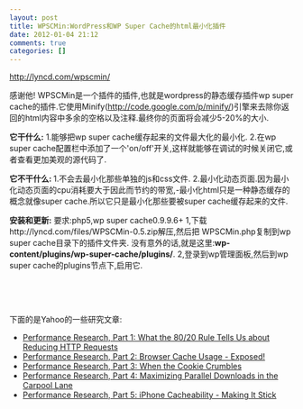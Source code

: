 ```yaml
---
layout: post
title: WPSCMin:WordPress和WP Super Cache的html最小化插件
date: 2012-01-04 21:12
comments: true
categories: []
---
```

<a href="http://lyncd.com/wpscmin/">http://lyncd.com/wpscmin/</a>

感谢他!
WPSCMin是一个插件的插件,也就是wordpress的静态缓存插件wp super cache的插件.它使用Minify(<a href="http://code.google.com/p/minify/">http://code.google.com/p/minify/</a>)引擎来去除你返回的html内容中多余的空格以及注释.最终你的页面将会减少5-20%的大小.

<!--more-->
<strong>它干什么:</strong>
1.能够把wp super cache缓存起来的文件最大化的最小化.
2.在wp super cache配置栏中添加了一个'on/off'开关,这样就能够在调试的时候关闭它,或者查看更加美观的源代码了.

<strong>它不干什么:
</strong>1.不会去最小化那些单独的js和css文件.
2.最小化动态页面.因为最小化动态页面的cpu消耗要大于因此而节约的带宽,-最小化html只是一种静态缓存的
概念就像super cache.所以它只是最小化那些要被super cache缓存起来的文件.

<strong>安装和更新:</strong>
要求:php5,wp super cache0.9.9.6+
1,下载http://lyncd.com/files/WPSCMin-0.5.zip解压,然后把 WPSCMin.php复制到wp super cache目录下的插件文件夹.
没有意外的话,就是这里:<strong>wp-content/plugins/wp-super-cache/plugins/</strong>.
2,登录到wp管理面板,然后到wp super cache的plugins节点下,启用它.

&nbsp;

&nbsp;

下面的是Yahoo的一些研究文章:
<ul>
	<li><a href="http://yuiblog.com/blog/2006/11/28/performance-research-part-1/">Performance Research, Part 1: What the 80/20 Rule Tells Us about Reducing HTTP Requests</a></li>
	<li><a href="http://yuiblog.com/blog/2007/01/04/performance-research-part-2/">Performance Research, Part 2: Browser Cache Usage - Exposed!</a></li>
	<li><a href="http://yuiblog.com/blog/2007/03/01/performance-research-part-3/">Performance Research, Part 3: When the Cookie Crumbles</a></li>
	<li><a href="http://yuiblog.com/blog/2007/04/11/performance-research-part-4/">Performance Research, Part 4: Maximizing Parallel Downloads in the Carpool Lane</a></li>
	<li><a href="http://yuiblog.com/blog/2008/02/06/iphone-cacheability/">Performance Research, Part 5: iPhone Cacheability - Making It Stick</a></li>
</ul>
